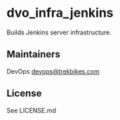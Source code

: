 # dvo_infra_jenkins

Builds Jenkins server infrastructure.

## Maintainers

DevOps <devops@trekbikes.com>

## License

See LICENSE.md
